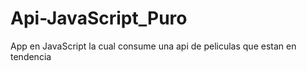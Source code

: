 # Api-JavaScript_Puro
App en JavaScript la cual consume una api de peliculas que estan en tendencia
